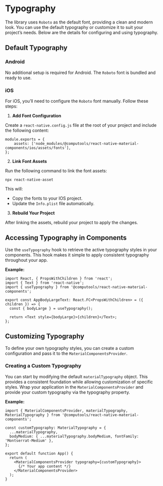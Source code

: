 # Typography

The library uses ```Roboto``` as the default font, providing a clean and modern look. You can use the default typography or customize it to suit your project’s needs. Below are the details for configuring and using typography.

## Default Typography

### Android

No additional setup is required for Android. The ```Roboto``` font is bundled and ready to use.

### iOS

For iOS, you’ll need to configure the ```Roboto``` font manually. Follow these steps:

1. **Add Font Configuration**

Create a ```react-native.config.js``` file at the root of your project and include the following content:

```
module.exports = {
    assets: ['node_modules/@computools/react-native-material-components/ios/assets/fonts'],
};

```

2. **Link Font Assets**

Run the following command to link the font assets:

```
npx react-native-asset
```

This will:

- Copy the fonts to your IOS project.
- Update the ```Info.plist``` file automatically.

3. **Rebuild Your Project**

After linking the assets, rebuild your project to apply the changes.

## Accessing Typography in Components

Use the ```useTypography``` hook to retrieve the active typography styles in your components. This hook makes it simple to apply consistent typography throughout your app.

**Example:**

```
import React, { PropsWithChildren } from 'react';
import { Text } from 'react-native';
import { useTypography } from '@computools/react-native-material-components';

export const AppBodyLargeText: React.FC<PropsWithChildren> = ({ children }) => {
  const { bodyLarge } = useTypography();

  return <Text style={bodyLarge}>{children}</Text>;
};

```

## Customizing Typography

To define your own typography styles, you can create a custom configuration and pass it to the ```MaterialComponentsProvider```.

### Creating a Custom Typography

You can start by modifying the default ```materialTypography``` object. This provides a consistent foundation while allowing customization of specific styles. Wrap your application in the ```MaterialComponentsProvider``` and provide your custom typography via the typography property.

**Example:**

```
import { MaterialComponentsProvider, materialTypography, MaterialTypography } from '@computools/react-native-material-components';

const customTypography: MaterialTypography = {
  ...materialTypography,
  bodyMedium: { ...materialTypography.bodyMedium, fontFamily: 'Montserrat-Medium' },
};

export default function App() {
  return (
    <MaterialComponentsProvider typography={customTypography}>
      {/* Your app content */}
    </MaterialComponentsProvider>
  );
}
```





